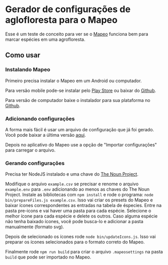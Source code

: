 # Gerador de configurações de aglofloresta para o Mapeo

Esse é um teste de conceito para ver se o [Mapeo](http://mapeo.world/) funciona bem para marcar espécies em uma agrofloresta.

## Como usar

### Instalando Mapeo

Primeiro precisa instalar o Mapeo em um Android ou computador.

Para versão mobile pode-se instalar pelo [Play Store](https://play.google.com/store/apps/details?id=com.mapeo) ou baixar do [Github](https://github.com/digidem/mapeo-mobile/releases).

Para versão de computador baixe o instalador para sua plataforma no [Github](https://github.com/digidem/mapeo-desktop/releases).

### Adicionando configurações

A forma mais fácil é usar um arquivo de configuração que já foi gerado. Você pode baixar a última versão [aqui](https://github.com/luandro/agroforest-mapeo-config-generator/releases).

Depois no aplicativo do Mapeo use a opção de "Importar configurações" para carregar o arquivo.

### Gerando configurações

Precisa ter NodeJS instalado e uma chave do [The Noun Project](https://thenounproject.com/developers/).

Modifique o arquivo `example.csv` se precisar e renome o arquivo `example.env` para `.env` adicionando ao menos as chaves do The Noun Project. Instale as bibliotecas com `npm install` e rode o programa: `node bin/prepareFiles.js example.csv`. Isso vai criar os presets do Mapeo e baixar ícones correspondentes as entradas na tabela de éspecies. Entre na pasta pre-icons e vai haver uma pasta para cada espécie. Selecione o melhor ícone para cada espécie e delete os outros. Caso alguma espécie não tenha baixado ícones, você pode busca-lo e adicionar a pasta manualmente (formato svg).

Depois de selecionado os ícones rode `node bin/updateIcons.js`. Isso vai preparar os ícones selecionados para o formato correto do Mapeo.

Finalmente rode `npm run build` para criar o arquivo `.mapeosettings` na pasta `build` que pode ser importado no Mapeo.


